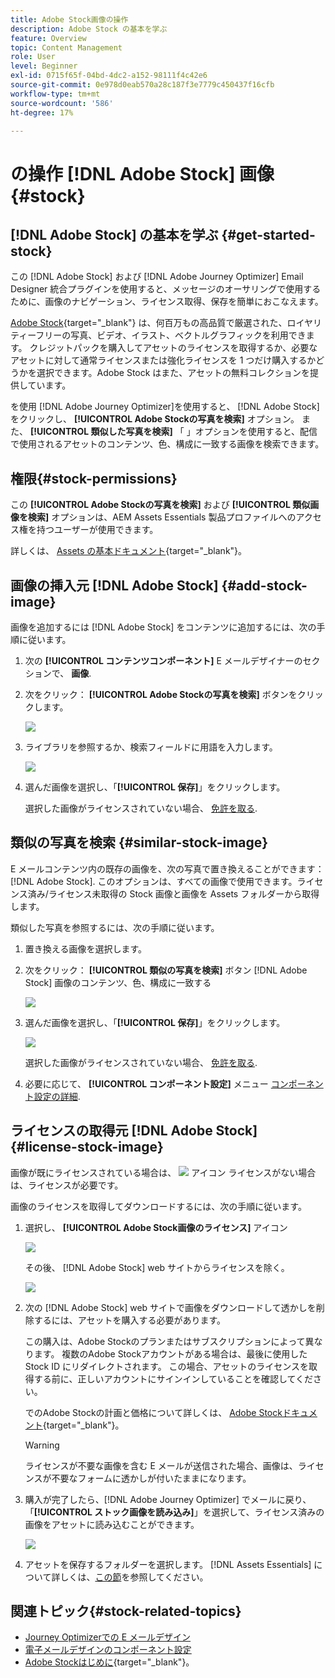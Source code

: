 ```yaml
---
title: Adobe Stock画像の操作
description: Adobe Stock の基本を学ぶ
feature: Overview
topic: Content Management
role: User
level: Beginner
exl-id: 0715f65f-04bd-4dc2-a152-98111f4c42e6
source-git-commit: 0e978d0eab570a28c187f3e7779c450437f16cfb
workflow-type: tm+mt
source-wordcount: '586'
ht-degree: 17%

---
```


# の操作 [!DNL Adobe Stock] 画像 {#stock}

## [!DNL Adobe Stock] の基本を学ぶ {#get-started-stock}

この [!DNL Adobe Stock] および [!DNL Adobe Journey Optimizer] Email Designer 統合プラグインを使用すると、メッセージのオーサリングで使用するために、画像のナビゲーション、ライセンス取得、保存を簡単におこなえます。

[Adobe Stock](https://helpx.adobe.com/jp/stock/get-started.html){target=&quot;_blank&quot;} は、何百万もの高品質で厳選された、ロイヤリティーフリーの写真、ビデオ、イラスト、ベクトルグラフィックを利用できます。 クレジットパックを購入してアセットのライセンスを取得するか、必要なアセットに対して通常ライセンスまたは強化ライセンスを 1 つだけ購入するかどうかを選択できます。Adobe Stock はまた、アセットの無料コレクションを提供しています。

を使用 [!DNL Adobe Journey Optimizer]を使用すると、 [!DNL Adobe Stock] をクリックし、 **[!UICONTROL Adobe Stockの写真を検索]** オプション。 また、 **[!UICONTROL 類似した写真を検索]** 「 」オプションを使用すると、配信で使用されるアセットのコンテンツ、色、構成に一致する画像を検索できます。

## 権限{#stock-permissions}

この **[!UICONTROL Adobe Stockの写真を検索]** および **[!UICONTROL 類似画像を検索]** オプションは、AEM Assets Essentials 製品プロファイルへのアクセス権を持つユーザーが使用できます。

詳しくは、 [Assets の基本ドキュメント](https://experienceleague.adobe.com/docs/experience-manager-assets-essentials/help/get-started-admins/deploy-administer.html#add-users-to-essentials){target=&quot;_blank&quot;}。

## 画像の挿入元 [!DNL Adobe Stock] {#add-stock-image}

画像を追加するには [!DNL Adobe Stock] をコンテンツに追加するには、次の手順に従います。

1. 次の **[!UICONTROL コンテンツコンポーネント]** E メールデザイナーのセクションで、 **画像**.

1. 次をクリック： **[!UICONTROL Adobe Stockの写真を検索]** ボタンをクリックします。

   ![](assets/stock-find-photos.png)

1. ライブラリを参照するか、検索フィールドに用語を入力します。

   ![](assets/stock-select-from-lib.png)

1. 選んだ画像を選択し、「**[!UICONTROL 保存]**」をクリックします。

   選択した画像がライセンスされていない場合、 [免許を取る](#license-stock-image).


## 類似の写真を検索 {#similar-stock-image}

E メールコンテンツ内の既存の画像を、次の写真で置き換えることができます： [!DNL Adobe Stock]. このオプションは、すべての画像で使用できます。ライセンス済み/ライセンス未取得の Stock 画像と画像を Assets フォルダーから取得します。

類似した写真を参照するには、次の手順に従います。

1. 置き換える画像を選択します。
1. 次をクリック： **[!UICONTROL 類似の写真を検索]** ボタン [!DNL Adobe Stock] 画像のコンテンツ、色、構成に一致する

   ![](assets/stock-similar.png)

1. 選んだ画像を選択し、「**[!UICONTROL 保存]**」をクリックします。

   ![](assets/stock-similar-results.png)

   選択した画像がライセンスされていない場合、 [免許を取る](#license-stock-image).

1. 必要に応じて、 **[!UICONTROL コンポーネント設定]** メニュー [コンポーネント設定の詳細](content-components.md).

## ライセンスの取得元 [!DNL Adobe Stock] {#license-stock-image}

画像が既にライセンスされている場合は、 ![](assets/stock_10.png) アイコン ライセンスがない場合は、ライセンスが必要です。

画像のライセンスを取得してダウンロードするには、次の手順に従います。

1. 選択し、 **[!UICONTROL Adobe Stock画像のライセンス]** アイコン

   ![](assets/stock-license-icon.png)

   その後、 [!DNL Adobe Stock] web サイトからライセンスを除く。

   ![](assets/stock-license-photo.png)

1. 次の [!DNL Adobe Stock] web サイトで画像をダウンロードして透かしを削除するには、アセットを購入する必要があります。

   この購入は、Adobe Stockのプランまたはサブスクリプションによって異なります。 複数のAdobe Stockアカウントがある場合は、最後に使用した Stock ID にリダイレクトされます。 この場合、アセットのライセンスを取得する前に、正しいアカウントにサインインしていることを確認してください。

   でのAdobe Stockの計画と価格について詳しくは、 [Adobe Stockドキュメント](https://stock.adobe.com/jp/plans){target=&quot;_blank&quot;}。

   >[!WARNING]
   > ライセンスが不要な画像を含む E メールが送信された場合、画像は、ライセンスが不要なフォームに透かしが付いたままになります。

1. 購入が完了したら、[!DNL Adobe Journey Optimizer] でメールに戻り、「**[!UICONTROL ストック画像を読み込み]**」を選択して、ライセンス済みの画像をアセットに読み込むことができます。

   ![](assets/stock_6.png)

1. アセットを保存するフォルダーを選択します。 [!DNL Assets Essentials] について詳しくは、[この節](assets-essentials.md#get-started-assets-essentials)を参照してください。

## 関連トピック{#stock-related-topics}

* [Journey Optimizerでの E メールデザイン](design-emails.md)
* [電子メールデザインのコンポーネント設定](content-components.md)
* [Adobe Stockはじめに](https://helpx.adobe.com/stock/get-started.html){target=&quot;_blank&quot;}。

